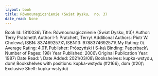 ```yaml
---
layout: book
title: Równoumagicznienie (Świat Dysku,  no. 3)
date_read: None
---
```


Book Id: 1810036\ 
Title: Równoumagicznienie (Świat Dysku, #3)\ 
Author: Terry Pratchett\ 
Author l-f: Pratchett, Terry\ 
Additional Authors: Piotr W. Cholewa\ 
ISBN: 837469257X\ 
ISBN13: 9788374692571\ 
My Rating: 0\ 
Average Rating: 4.01\ 
Publisher: Prószyński i S-ka\ 
Binding: Paperback\ 
Number of Pages: 198\ 
Year Published: 2006\ 
Original Publication Year: 1987\ 
Date Read: \ 
Date Added: 2021/03/08\ 
Bookshelves: kupka-wstydu, dom\ 
Bookshelves with positions: kupka-wstydu (#2166), dom (#20)\ 
Exclusive Shelf: kupka-wstydu\ 

